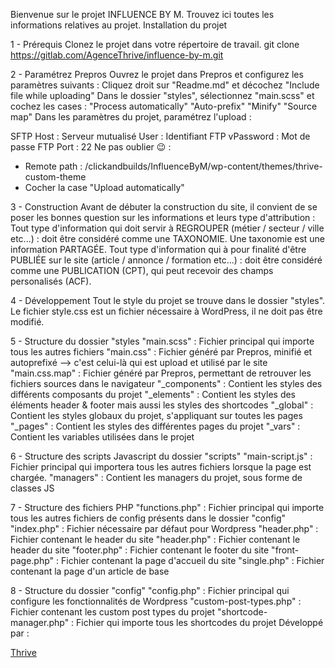Bienvenue sur le projet INFLUENCE BY M.
Trouvez ici toutes les informations relatives au projet.
Installation du projet

1 - Prérequis
Clonez le projet dans votre répertoire de travail.
git clone https://gitlab.com/AgenceThrive/influence-by-m.git

2 - Paramétrez Prepros
Ouvrez le projet dans Prepros et configurez les paramètres suivants :
Cliquez droit sur "Readme.md" et décochez "Include file while uploading"
Dans le dossier "styles", sélectionnez "main.scss" et cochez les cases :
"Process automatically"
"Auto-prefix"
"Minify"
"Source map"
Dans les paramètres du projet, paramétrez l'upload :

SFTP
Host : Serveur mutualisé
User : Identifiant FTP
vPassword : Mot de passe FTP
Port : 22
Ne pas oublier :wink: :
- Remote path : /clickandbuilds/InfluenceByM/wp-content/themes/thrive-custom-theme
- Cocher la case "Upload automatically"

3 - Construction
Avant de débuter la construction du site, il convient de se poser les bonnes question sur les informations et leurs type d'attribution :
Tout type d'information qui doit servir à REGROUPER (métier / secteur / ville etc...) :
doit être considéré comme une TAXONOMIE. Une taxonomie est une information PARTAGÉE.
Tout type d'information qui à pour finalité d'être PUBLIÉE sur le site (article / annonce / formation etc...) :
doit être considéré comme une PUBLICATION (CPT), qui peut recevoir des champs personalisés (ACF).

4 - Développement
Tout le style du projet se trouve dans le dossier "styles".
Le fichier style.css est un fichier nécessaire à WordPress, il ne doit pas être modifié.

5 - Structure du dossier "styles
"main.scss" : Fichier principal qui importe tous les autres fichiers
"main.css" : Fichier généré par Prepros, minifié et autoprefixé --> c'est celui-là qui est upload et utilisé par le site
"main.css.map" : Fichier généré par Prepros, permettant de retrouver les fichiers sources dans le navigateur
"_components" : Contient les styles des différents composants du projet
"_elements" : Contient les styles des éléments header & footer mais aussi les styles des shortcodes
"_global" : Contient les styles globaux du projet, s'appliquant sur toutes les pages
"_pages" : Contient les styles des différentes pages du projet
"_vars" : Contient les variables utilisées dans le projet

6 - Structure des scripts Javascript du dossier "scripts"
"main-script.js" : Fichier principal qui importera tous les autres fichiers lorsque la page est chargée.
"managers" : Contient les managers du projet, sous forme de classes JS

7 - Structure des fichiers PHP
"functions.php" : Fichier principal qui importe tous les autres fichiers de config présents dans le dossier "config"
"index.php" : Fichier nécessaire par défaut pour Wordpress
"header.php" : Fichier contenant le header du site
"header.php" : Fichier contenant le header du site
"footer.php" : Fichier contenant le footer du site
"front-page.php" : Fichier contenant la page d'accueil du site
"single.php" : Fichier contenant la page d'un article de base

8 - Structure du dossier "config"
"config.php" : Fichier principal qui configure les fonctionnalités de Wordpress
"custom-post-types.php" : Fichier contenant les custom post types du projet
"shortcode-manager.php" : Fichier qui importe tous les shortcodes du projet
Développé par :

[Thrive](https://www.agencethrive.com)
